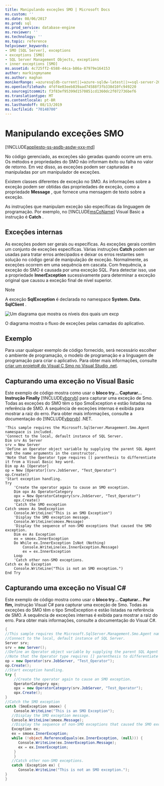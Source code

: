 ```yaml
---
title: Manipulando exceções SMO | Microsoft Docs
ms.custom: ''
ms.date: 08/06/2017
ms.prod: sql
ms.prod_service: database-engine
ms.reviewer: ''
ms.technology: ''
ms.topic: reference
helpviewer_keywords:
- SMO [SQL Server], exceptions
- exceptions [SMO]
- SQL Server Management Objects, exceptions
- inner exceptions [SMO]
ms.assetid: 4c725ff2-6588-44ca-b86a-87979e164153
author: markingmyname
ms.author: maghan
monikerRange: =azuresqldb-current||=azure-sqldw-latest||>=sql-server-2016||=sqlallproducts-allversions||>=sql-server-linux-2017||=azuresqldb-mi-current
ms.openlocfilehash: 4fdf4e03eeb839aad74588f3fb338d10fc949220
ms.sourcegitcommit: f3f83ef95399d1570851cd1360dc2f072736bef6
ms.translationtype: MT
ms.contentlocale: pt-BR
ms.lasthandoff: 08/13/2019
ms.locfileid: "70148700"
---
```

# <a name="handling-smo-exceptions"></a>Manipulando exceções SMO
[!INCLUDE[appliesto-ss-asdb-asdw-xxx-md](../../../includes/appliesto-ss-asdb-asdw-xxx-md.md)]

  No código gerenciado, as exceções são geradas quando ocorre um erro. Os métodos e propriedades do SMO não informam êxito ou falha no valor de retorno. Em vez disso, as exceções podem ser capturadas e manipuladas por um manipulador de exceções.  
  
 Existem classes diferentes de exceção no SMO. As informações sobre a exceção podem ser obtidas das propriedades de exceção, como a propriedade **Message** , que fornece uma mensagem de texto sobre a exceção.  
  
 As instruções que manipulam exceção são específicas da linguagem de programação. Por exemplo, no [!INCLUDE[msCoName](../../../includes/msconame-md.md)] Visual Basic a instrução é **Catch** .  
  
## <a name="inner-exceptions"></a>Exceções internas  
 As exceções podem ser gerais ou específicas. As exceções gerais contêm um conjunto de exceções específicas. Várias instruções **Catch** podem ser usadas para tratar erros antecipados e deixar os erros restantes sem solução no código geral de manipulação de exceção. Normalmente, as exceções ocorrem em uma sequência em cascata. Com frequência, a exceção do SMO é causada por uma exceção SQL. Para detectar isso, use a propriedade **InnerException** sucessivamente para determinar a exceção original que causou a exceção final de nível superior.  
  
> [!NOTE]  
>  A exceção **SqlException** é declarada no namespace **System. Data. SqlClient** .  
  
 ![Um diagrama que mostra os níveis dos quais um excp](../../../relational-databases/server-management-objects-smo/create-program/media/exception-flow.gif "Um diagrama que mostra os níveis dos quais um excp")  
  
 O diagrama mostra o fluxo de exceções pelas camadas do aplicativo.  
  
## <a name="example"></a>Exemplo  
 Para usar qualquer exemplo de código fornecido, será necessário escolher o ambiente de programação, o modelo de programação e a linguagem de programação para criar o aplicativo. Para obter mais informações, consulte [criar um projeto&#35; do Visual C Smo no Visual Studio .net](../../../relational-databases/server-management-objects-smo/how-to-create-a-visual-csharp-smo-project-in-visual-studio-net.md).
  
## <a name="catching-an-exception-in-visual-basic"></a>Capturando uma exceção no Visual Basic  
 Este exemplo de código mostra como usar o **bloco try... Capturar... Instrução Finally** [!INCLUDE[vbprvb](../../../includes/vbprvb-md.md)] para capturar uma exceção de Smo. Todas as exceções do SMO têm o tipo SmoException e estão listadas na referência de SMO. A sequência de exceções internas é exibida para mostrar a raiz do erro. Para obter mais informações, consulte a documentação do [!INCLUDE[vbprvb](../../../includes/vbprvb-md.md)] .NET.  
  
```VBNET
'This sample requires the Microsoft.SqlServer.Management.Smo.Agent namespace is included.
'Connect to the local, default instance of SQL Server.
Dim srv As Server
srv = New Server
'Define an Operator object variable by supplying the parent SQL Agent and the name arguments in the constructor.
'Note that the Operator type requires [] parenthesis to differentiate it from a Visual Basic key word.
Dim op As [Operator]
op = New [Operator](srv.JobServer, "Test_Operator")
op.Create()
'Start exception handling.
Try
    'Create the operator again to cause an SMO exception.
    Dim opx As OperatorCategory
    opx = New OperatorCategory(srv.JobServer, "Test_Operator")
    opx.Create()
    'Catch the SMO exception
Catch smoex As SmoException
    Console.WriteLine("This is an SMO Exception")
    'Display the SMO exception message.
    Console.WriteLine(smoex.Message)
    'Display the sequence of non-SMO exceptions that caused the SMO exception.
    Dim ex As Exception
    ex = smoex.InnerException
    Do While ex.InnerException IsNot (Nothing)
        Console.WriteLine(ex.InnerException.Message)
        ex = ex.InnerException
    Loop
    'Catch other non-SMO exceptions.
Catch ex As Exception
    Console.WriteLine("This is not an SMO exception.")
End Try
``` 
  
## <a name="catching-an-exception-in-visual-c"></a>Capturando uma exceção no Visual C#  
 Este exemplo de código mostra como usar o **bloco try... Capturar... Por fim,** instrução Visual C# para capturar uma exceção de Smo. Todas as exceções do SMO têm o tipo SmoException e estão listadas na referência de SMO. A sequência de exceções internas é exibida para mostrar a raiz do erro. Para obter mais informações, consulte a documentação do Visual C#.  
  
```csharp  
{   
//This sample requires the Microsoft.SqlServer.Management.Smo.Agent namespace to be included.   
//Connect to the local, default instance of SQL Server.   
Server srv;   
srv = new Server();   
//Define an Operator object variable by supplying the parent SQL Agent and the name arguments in the constructor.   
//Note that the Operator type requires [] parenthesis to differentiate it from a Visual Basic key word.   
op = new Operator(srv.JobServer, "Test_Operator");   
op.Create();   
//Start exception handling.   
try {   
    //Create the operator again to cause an SMO exception.   
    OperatorCategory opx;   
    opx = new OperatorCategory(srv.JobServer, "Test_Operator");   
    opx.Create();   
}   
//Catch the SMO exception   
catch (SmoException smoex) {   
    Console.WriteLine("This is an SMO Exception");   
   //Display the SMO exception message.   
   Console.WriteLine(smoex.Message);   
   //Display the sequence of non-SMO exceptions that caused the SMO exception.   
   Exception ex;   
   ex = smoex.InnerException;   
   while (!object.ReferenceEquals(ex.InnerException, (null))) {   
      Console.WriteLine(ex.InnerException.Message);   
      ex = ex.InnerException;   
    }   
    }   
   //Catch other non-SMO exceptions.   
   catch (Exception ex) {   
      Console.WriteLine("This is not an SMO exception.");   
}   
}  
```  
  
  
